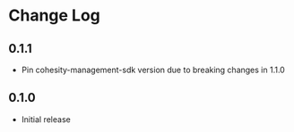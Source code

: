 # Change Log

## 0.1.1

- Pin cohesity-management-sdk version due to breaking changes in 1.1.0

## 0.1.0

- Initial release
